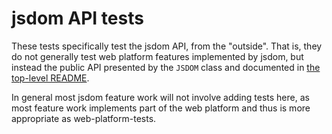 # jsdom API tests

These tests specifically test the jsdom API, from the "outside". That is, they do not generally test web platform features implemented by jsdom, but instead the public API presented by the `JSDOM` class and documented in [the top-level README](../../README.md).

In general most jsdom feature work will not involve adding tests here, as most feature work implements part of the web platform and thus is more appropriate as web-platform-tests.
